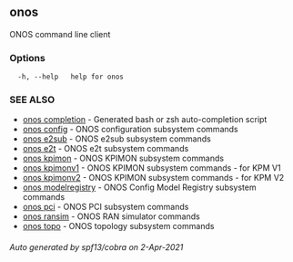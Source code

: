 ## onos

ONOS command line client

### Options

```
  -h, --help   help for onos
```

### SEE ALSO

* [onos completion](onos_completion.md)	 - Generated bash or zsh auto-completion script
* [onos config](onos_config.md)	 - ONOS configuration subsystem commands
* [onos e2sub](onos_e2sub.md)	 - ONOS e2sub subsystem commands
* [onos e2t](onos_e2t.md)	 - ONOS e2t subsystem commands
* [onos kpimon](onos_kpimon.md)	 - ONOS KPIMON subsystem commands
* [onos kpimonv1](onos_kpimonv1.md)	 - ONOS KPIMON subsystem commands - for KPM V1
* [onos kpimonv2](onos_kpimonv2.md)	 - ONOS KPIMON subsystem commands - for KPM V2
* [onos modelregistry](onos_modelregistry.md)	 - ONOS Config Model Registry subsystem commands
* [onos pci](onos_pci.md)	 - ONOS PCI subsystem commands
* [onos ransim](onos_ransim.md)	 - ONOS RAN simulator commands
* [onos topo](onos_topo.md)	 - ONOS topology subsystem commands

###### Auto generated by spf13/cobra on 2-Apr-2021

